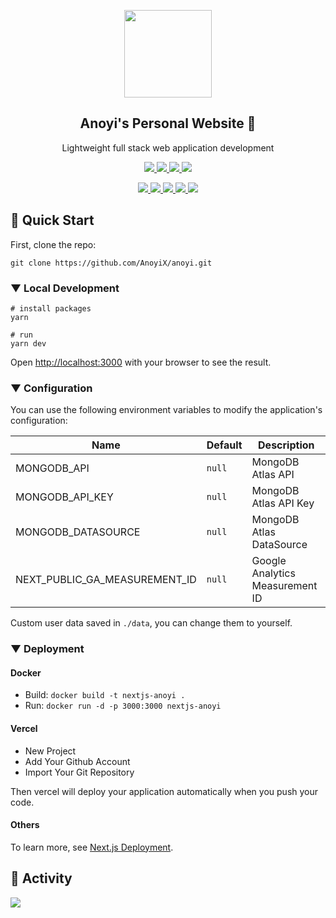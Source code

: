 <p align="center">
  <img width="140" src="https://cdn.jsdelivr.net/gh/AnoyiX/cdn@main/logo.png" />  
  <h2 align="center">Anoyi's Personal Website 🐬</h2>
  <p align="center">Lightweight full stack web application development</p>
</p>
<p align="center">
  <a href="https://github.com/AnoyiX/anoyi/LICENSE">
    <img src="https://img.shields.io/github/license/AnoyiX/anoyi"/> 
  </a>
  <a href="https://github.com/AnoyiX/anoyi/network/members">
    <img src="https://img.shields.io/github/forks/AnoyiX/anoyi"/> 
  </a>  
  <a href="https://github.com/AnoyiX/anoyi/stargazers">
    <img src="https://img.shields.io/github/stars/AnoyiX/anoyi"/> 
  </a>
    <a href="https://github.com/AnoyiX/anoyi/issues">
    <img src="https://img.shields.io/github/issues/AnoyiX/anoyi"/> 
  </a>
</p>
<p align="center">
  <a href="https://reactjs.org/">
    <img src="https://img.shields.io/badge/React-2D333B?style=for-the-badge&logo=React&logoColor=61dafb"/> 
  </a>
  <a href="https://www.typescriptlang.org/">
    <img src="https://img.shields.io/badge/TypeScript-3178C6?style=for-the-badge&logo=TypeScript&logoColor=fff"/> 
  </a>
  <a href="https://nextjs.org/">
    <img src="https://img.shields.io/badge/NextJS-000000?style=for-the-badge&logo=Next.js&logoColor=fff"/> 
  </a>
  <a href="https://tailwindcss.com/">
    <img src="https://img.shields.io/badge/TailwindCSS-06B6D4?style=for-the-badge&logo=Tailwind-CSS&logoColor=fff"/> 
  </a>
  <a href="https://www.mongodb.com/">
    <img src="https://img.shields.io/badge/MongoDB-47A248?style=for-the-badge&logo=MongoDB&logoColor=fff"/> 
  </a>
</p>

## 🚀 Quick Start

First, clone the repo:

```
git clone https://github.com/AnoyiX/anoyi.git
```

### ▼ Local Development

```shell
# install packages
yarn

# run
yarn dev
```

Open [http://localhost:3000](http://localhost:3000) with your browser to see the result.

### ▼ Configuration

You can use the following environment variables to modify the application's configuration:

Name|Default|Description
--|--|--
MONGODB_API|`null`|MongoDB Atlas API 
MONGODB_API_KEY|`null`|MongoDB Atlas API Key
MONGODB_DATASOURCE|`null`|MongoDB Atlas DataSource
NEXT_PUBLIC_GA_MEASUREMENT_ID|`null`|Google Analytics Measurement ID

Custom user data saved in `./data`, you can change them to yourself.

### ▼ Deployment

#### Docker

- Build: `docker build -t nextjs-anoyi .`
- Run: `docker run -d -p 3000:3000 nextjs-anoyi`

#### Vercel

- New Project
- Add Your Github Account
- Import Your Git Repository

Then vercel will deploy your application automatically when you push your code.

#### Others

To learn more, see [Next.js Deployment](https://nextjs.org/docs/deployment).

## 🧿 Activity

![](https://repobeats.axiom.co/api/embed/a35b540b024b7b7aeac7ef2e9ec4340aab76cff3.svg)